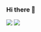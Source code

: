 ### Hi there 👋

<!--
**Tonyha7/Tonyha7** is a ✨ _special_ ✨ repository because its `README.md` (this file) appears on your GitHub profile.

Here are some ideas to get you started:

- 🔭 I’m currently working on ...
- 🌱 I’m currently learning ...
- 👯 I’m looking to collaborate on ...
- 🤔 I’m looking for help with ...
- 💬 Ask me about ...
- 📫 How to reach me: ...
- 😄 Pronouns: ...
- ⚡ Fun fact: ...
-->

![](https://github-readme-stats.vercel.app/api?username=Tonyha7&show_icons=true&theme=cobalt)
![](https://github-readme-stats.vercel.app/api/top-langs/?username=Tonyha7&theme=cobalt)
